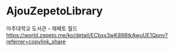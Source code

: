 # AjouZepetoLibrary
아주대학교 도서관 - 제페토 월드  
https://world.zepeto.me/ko/detail/ECbxx3wK898tkAwuUE1Qpnv?referrer=copylink_share
